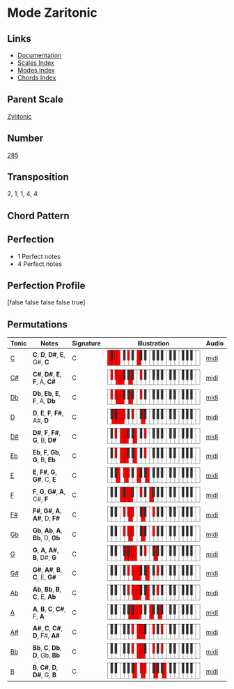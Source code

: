 # Mode Zaritonic

## Links

- [Documentation](README.md)
- [Scales Index](Scales.md)
- [Modes Index](Modes.md)
- [Chords Index](Chords.md)

## Parent Scale

[Zylitonic](ScaleZylitonic.md)

## Number

[285](https://ianring.com/musictheory/scales/285)

## Transposition

2, 1, 1, 4, 4

## Chord Pattern



## Perfection

- 1 Perfect notes
- 4 Perfect notes

## Perfection Profile

[false false false false true]

## Permutations

| Tonic | Notes | Signature | Illustration | Audio |
|-------|-------|-----------|--------------|-------|
| [C](ModeCNaturalZaritonic.md) | **C**, **D**, **D#**, **E**, G#, **C** | C | ![CNaturalZaritonic](ModeCNaturalZaritonic.png) | [midi](https://github.com/edipermadi/music/blob/main/docs/ModeCNaturalZaritonic.mid?raw=true) |
| [C#](ModeCSharpZaritonic.md) | **C#**, **D#**, **E**, **F**, A, **C#** | C | ![CSharpZaritonic](ModeCSharpZaritonic.png) | [midi](https://github.com/edipermadi/music/blob/main/docs/ModeCSharpZaritonic.mid?raw=true) |
| [Db](ModeDFlatZaritonic.md) | **Db**, **Eb**, **E**, **F**, A, **Db** | C | ![DFlatZaritonic](ModeDFlatZaritonic.png) | [midi](https://github.com/edipermadi/music/blob/main/docs/ModeDFlatZaritonic.mid?raw=true) |
| [D](ModeDNaturalZaritonic.md) | **D**, **E**, **F**, **F#**, A#, **D** | C | ![DNaturalZaritonic](ModeDNaturalZaritonic.png) | [midi](https://github.com/edipermadi/music/blob/main/docs/ModeDNaturalZaritonic.mid?raw=true) |
| [D#](ModeDSharpZaritonic.md) | **D#**, **F**, **F#**, **G**, B, **D#** | C | ![DSharpZaritonic](ModeDSharpZaritonic.png) | [midi](https://github.com/edipermadi/music/blob/main/docs/ModeDSharpZaritonic.mid?raw=true) |
| [Eb](ModeEFlatZaritonic.md) | **Eb**, **F**, **Gb**, **G**, B, **Eb** | C | ![EFlatZaritonic](ModeEFlatZaritonic.png) | [midi](https://github.com/edipermadi/music/blob/main/docs/ModeEFlatZaritonic.mid?raw=true) |
| [E](ModeENaturalZaritonic.md) | **E**, **F#**, **G**, **G#**, C, **E** | C | ![ENaturalZaritonic](ModeENaturalZaritonic.png) | [midi](https://github.com/edipermadi/music/blob/main/docs/ModeENaturalZaritonic.mid?raw=true) |
| [F](ModeFNaturalZaritonic.md) | **F**, **G**, **G#**, **A**, C#, **F** | C | ![FNaturalZaritonic](ModeFNaturalZaritonic.png) | [midi](https://github.com/edipermadi/music/blob/main/docs/ModeFNaturalZaritonic.mid?raw=true) |
| [F#](ModeFSharpZaritonic.md) | **F#**, **G#**, **A**, **A#**, D, **F#** | C | ![FSharpZaritonic](ModeFSharpZaritonic.png) | [midi](https://github.com/edipermadi/music/blob/main/docs/ModeFSharpZaritonic.mid?raw=true) |
| [Gb](ModeGFlatZaritonic.md) | **Gb**, **Ab**, **A**, **Bb**, D, **Gb** | C | ![GFlatZaritonic](ModeGFlatZaritonic.png) | [midi](https://github.com/edipermadi/music/blob/main/docs/ModeGFlatZaritonic.mid?raw=true) |
| [G](ModeGNaturalZaritonic.md) | **G**, **A**, **A#**, **B**, D#, **G** | C | ![GNaturalZaritonic](ModeGNaturalZaritonic.png) | [midi](https://github.com/edipermadi/music/blob/main/docs/ModeGNaturalZaritonic.mid?raw=true) |
| [G#](ModeGSharpZaritonic.md) | **G#**, **A#**, **B**, **C**, E, **G#** | C | ![GSharpZaritonic](ModeGSharpZaritonic.png) | [midi](https://github.com/edipermadi/music/blob/main/docs/ModeGSharpZaritonic.mid?raw=true) |
| [Ab](ModeAFlatZaritonic.md) | **Ab**, **Bb**, **B**, **C**, E, **Ab** | C | ![AFlatZaritonic](ModeAFlatZaritonic.png) | [midi](https://github.com/edipermadi/music/blob/main/docs/ModeAFlatZaritonic.mid?raw=true) |
| [A](ModeANaturalZaritonic.md) | **A**, **B**, **C**, **C#**, F, **A** | C | ![ANaturalZaritonic](ModeANaturalZaritonic.png) | [midi](https://github.com/edipermadi/music/blob/main/docs/ModeANaturalZaritonic.mid?raw=true) |
| [A#](ModeASharpZaritonic.md) | **A#**, **C**, **C#**, **D**, F#, **A#** | C | ![ASharpZaritonic](ModeASharpZaritonic.png) | [midi](https://github.com/edipermadi/music/blob/main/docs/ModeASharpZaritonic.mid?raw=true) |
| [Bb](ModeBFlatZaritonic.md) | **Bb**, **C**, **Db**, **D**, Gb, **Bb** | C | ![BFlatZaritonic](ModeBFlatZaritonic.png) | [midi](https://github.com/edipermadi/music/blob/main/docs/ModeBFlatZaritonic.mid?raw=true) |
| [B](ModeBNaturalZaritonic.md) | **B**, **C#**, **D**, **D#**, G, **B** | C | ![BNaturalZaritonic](ModeBNaturalZaritonic.png) | [midi](https://github.com/edipermadi/music/blob/main/docs/ModeBNaturalZaritonic.mid?raw=true) |
